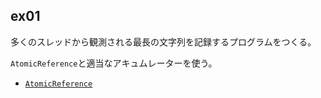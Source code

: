 ## ex01

多くのスレッドから観測される最長の文字列を記録するプログラムをつくる。

`AtomicReference`と適当なアキュムレーターを使う。

* [`AtomicReference`](https://docs.oracle.com/javase/jp/8/api/java/util/concurrent/atomic/AtomicReference.html)
